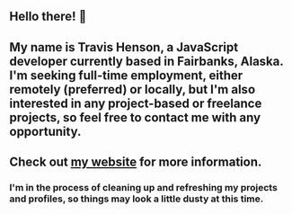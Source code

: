 ## Hello there! 👋

## My name is Travis Henson, a JavaScript developer currently based in Fairbanks, Alaska. I'm seeking full-time employment, either remotely (preferred) or locally, but I'm also interested in any project-based or freelance projects, so feel free to contact me with any opportunity.
## Check out [my website](https://travishenson.com) for more information.

### I'm in the process of cleaning up and refreshing my projects and profiles, so things may look a little dusty at this time.

<!--
**travishenson/travishenson** is a ✨ _special_ ✨ repository because its `README.md` (this file) appears on your GitHub profile.

Here are some ideas to get you started:

- 🔭 I’m currently working on ...
- 🌱 I’m currently learning ...
- 👯 I’m looking to collaborate on ...
- 🤔 I’m looking for help with ...
- 💬 Ask me about ...
- 📫 How to reach me: ...
- 😄 Pronouns: ...
- ⚡ Fun fact: ...
-->

